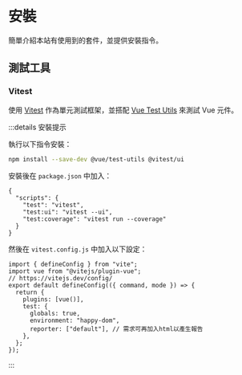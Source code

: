 # 安裝

簡單介紹本站有使用到的套件，並提供安裝指令。

## 測試工具

### Vitest

使用 [Vitest](https://vitest.dev/) 作為單元測試框架，並搭配 [Vue Test Utils](https://test-utils.vuejs.org/) 來測試 Vue 元件。

:::details 安裝提示

執行以下指令安裝：

```bash
npm install --save-dev @vue/test-utils @vitest/ui
```

安裝後在 `package.json` 中加入：

```json{3,4,5}
{
  "scripts": {
    "test": "vitest",
    "test:ui": "vitest --ui",
    "test:coverage": "vitest run --coverage"
  }
}
```

然後在 `vitest.config.js` 中加入以下設定：

```javascript{6,8,9,10}
import { defineConfig } from "vite";
import vue from "@vitejs/plugin-vue";
// https://vitejs.dev/config/
export default defineConfig(({ command, mode }) => {
  return {
    plugins: [vue()],
    test: {
      globals: true,
      environment: "happy-dom",
      reporter: ["default"], // 需求可再加入html以產生報告
    },
  };
});
```

:::
